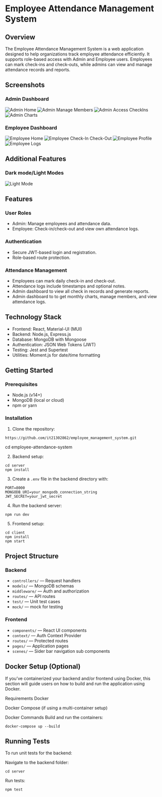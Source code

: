 # Employee Attendance Management System

## Overview

The Employee Attendance Management System is a web application designed to help organizations track employee attendance efficiently. It supports role-based access with Admin and Employee users. Employees can mark check-ins and check-outs, while admins can view and manage attendance records and reports.

## Screenshots

### Admin Dashboard

![Admin Home](https://github.com/it21302862/employee_management_system/blob/main/client/public/assets/home-admin.png)
![Admin Manage Members](https://github.com/it21302862/employee_management_system/blob/main/client/public/assets/admin-manage-members.png)
![Admin Access CheckIns](https://github.com/it21302862/employee_management_system/blob/main/client/public/assets/admin-update-time.png)
![Admin Charts](https://github.com/it21302862/employee_management_system/blob/main/client/public/assets/admin-charts.png)

### Employee Dashboard

![Employee Home](https://github.com/it21302862/employee_management_system/blob/main/client/public/assets/employee-home.png)
![Employee Check-In Check-Out](https://github.com/it21302862/employee_management_system/blob/main/client/public/assets/employee-check-in.png)
![Employee Profile](https://github.com/it21302862/employee_management_system/blob/main/client/public/assets/employee-card.png)
![Employee Logs](https://github.com/it21302862/employee_management_system/blob/main/client/public/assets/employee-logs.png)

## Additional Features

### Dark mode/Light Modes
![Light Mode](https://github.com/it21302862/employee_management_system/blob/main/client/public/assets/light-mode.png)


## Features

### User Roles
- Admin: Manage employees and attendance data.
- Employee: Check-in/check-out and view own attendance logs.

### Authentication
- Secure JWT-based login and registration.
- Role-based route protection.

### Attendance Management
- Employees can mark daily check-in and check-out.
- Attendance logs include timestamps and optional notes.
- Admin dashboard to view all check in records and generate reports.
- Admin dashboard to to get monthly charts, manage members, and view attendance logs.

## Technology Stack

- Frontend: React, Material-UI (MUI)
- Backend: Node.js, Express.js
- Database: MongoDB with Mongoose
- Authentication: JSON Web Tokens (JWT)
- Testing: Jest and Supertest
- Utilities: Moment.js for date/time formatting

## Getting Started

### Prerequisites
- Node.js (v14+)
- MongoDB (local or cloud)
- npm or yarn

### Installation

1. Clone the repository:
```
https://github.com/it21302862/employee_management_system.git
```

cd employee-attendance-system

2. Backend setup:
```
cd server
npm install
```
3. Create a `.env` file in the backend directory with:
```
PORT=8000
MONGODB_URI=your_mongodb_connection_string
JWT_SECRET=your_jwt_secret
```
4. Run the backend server:
```
npm run dev
```

5. Frontend setup:
```
cd client
npm install
npm start
```

## Project Structure

### Backend
- `controllers/` — Request handlers
- `models/` — MongoDB schemas
- `middleware/` — Auth and authorization
- `routes/` — API routes
- `test/` — Unit test cases
- `mock/` — mock for testing

### Frontend
- `components/` — React UI components
- `context/` — Auth Context Provider
- `routes/` — Protected routes
- `pages/` — Application pages
- `scenes/` — Sider bar navigation sub components

## Docker Setup (Optional)
If you’ve containerized your backend and/or frontend using Docker, this section will guide users on how to build and run the application using Docker.

Requirements
Docker

Docker Compose (if using a multi-container setup)

Docker Commands
Build and run the containers:
```
docker-compose up --build
```

## Running Tests
To run unit tests for the backend:

Navigate to the backend folder:
```
cd server
```

Run tests:
```
npm test
```